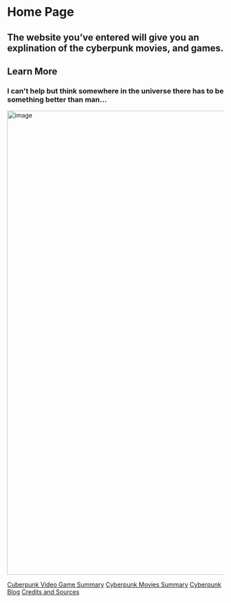 # Home Page
## The website you’ve entered will give you an explination of the cyberpunk movies, and games.
## Learn More
### I can't help but think somewhere in the universe there has to be something better than man...

<img width="1080" alt="image" src="https://user-images.githubusercontent.com/92458635/140184051-b4e96318-a92e-4b97-9db0-e6ef976b31c6.png">

[Cuberpunk Video Game Summary]()
[Cyberpunk Movies Summary]()
[Cyberpunk Blog]()
[Credits and Sources]()

